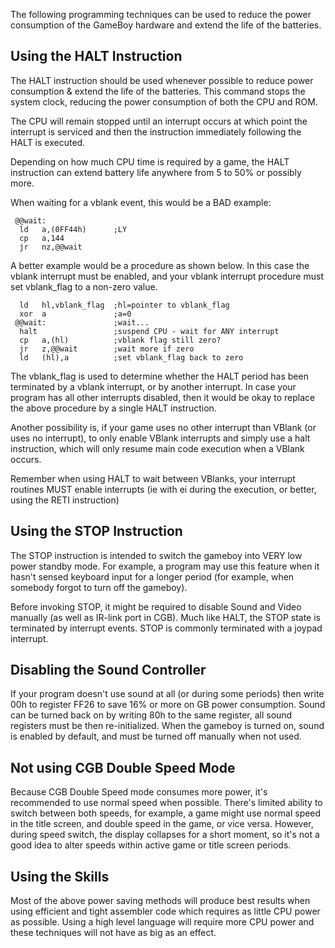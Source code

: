 The following programming techniques can be used to reduce the power
consumption of the GameBoy hardware and extend the life of the
batteries.

Using the HALT Instruction
--------------------------

The HALT instruction should be used whenever possible to reduce power
consumption & extend the life of the batteries. This command stops the
system clock, reducing the power consumption of both the CPU and ROM.

The CPU will remain stopped until an interrupt occurs at which point the
interrupt is serviced and then the instruction immediately following the
HALT is executed.

Depending on how much CPU time is required by a game, the HALT
instruction can extend battery life anywhere from 5 to 50% or possibly
more.

When waiting for a vblank event, this would be a BAD example:

` @@wait:`\
`  ld   a,(0FF44h)      ;LY`\
`  cp   a,144`\
`  jr   nz,@@wait`

A better example would be a procedure as shown below. In this case the
vblank interrupt must be enabled, and your vblank interrupt procedure
must set vblank\_flag to a non-zero value.

`  ld   hl,vblank_flag  ;hl=pointer to vblank_flag`\
`  xor  a               ;a=0`\
` @@wait:               ;wait...`\
`  halt                 ;suspend CPU - wait for ANY interrupt`\
`  cp   a,(hl)          ;vblank flag still zero?`\
`  jr   z,@@wait        ;wait more if zero`\
`  ld   (hl),a          ;set vblank_flag back to zero`

The vblank\_flag is used to determine whether the HALT period has been
terminated by a vblank interrupt, or by another interrupt. In case your
program has all other interrupts disabled, then it would be okay to
replace the above procedure by a single HALT instruction.

Another possibility is, if your game uses no other interrupt than VBlank
(or uses no interrupt), to only enable VBlank interrupts and simply use
a halt instruction, which will only resume main code execution when a
VBlank occurs.

Remember when using HALT to wait between VBlanks, your interrupt
routines MUST enable interrupts (ie with ei during the execution, or
better, using the RETI instruction)

Using the STOP Instruction
--------------------------

The STOP instruction is intended to switch the gameboy into VERY low
power standby mode. For example, a program may use this feature when it
hasn\'t sensed keyboard input for a longer period (for example, when
somebody forgot to turn off the gameboy).

Before invoking STOP, it might be required to disable Sound and Video
manually (as well as IR-link port in CGB). Much like HALT, the STOP
state is terminated by interrupt events. STOP is commonly terminated
with a joypad interrupt.

Disabling the Sound Controller
------------------------------

If your program doesn\'t use sound at all (or during some periods) then
write 00h to register FF26 to save 16% or more on GB power consumption.
Sound can be turned back on by writing 80h to the same register, all
sound registers must be then re-initialized. When the gameboy is turned
on, sound is enabled by default, and must be turned off manually when
not used.

Not using CGB Double Speed Mode
-------------------------------

Because CGB Double Speed mode consumes more power, it\'s recommended to
use normal speed when possible. There\'s limited ability to switch
between both speeds, for example, a game might use normal speed in the
title screen, and double speed in the game, or vice versa. However,
during speed switch, the display collapses for a short moment, so it\'s
not a good idea to alter speeds within active game or title screen
periods.

Using the Skills
----------------

Most of the above power saving methods will produce best results when
using efficient and tight assembler code which requires as little CPU
power as possible. Using a high level language will require more CPU
power and these techniques will not have as big as an effect.

